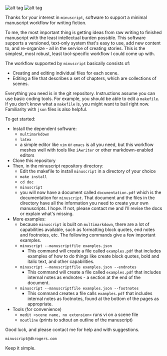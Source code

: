 ![alt tag](https://github.com/moonimal/minuscript/blob/master/doc/img/minuscript.png)
![alt tag](minuscript.png)

Thanks for your interest in `minuscript`, software to support a minimal manuscript workflow for writing fiction.

To me, the most important thing is getting ideas from raw writing to finished manuscript with the least intellectual burden possible. This software supports a versioned, text-only system that's easy to use, add new content to, and re-organize - all in the service of creating stories. This is the simplest, most robust, least tool-specific workflow I could come up with. 

The workflow supported by `minuscript` basically consists of:

- Creating and editing individual files for each scene.
- Editing a file that describes a set of chapters, which are collections of scenes.

Everything you need is in the git repository. Instructions assume you can use 
basic coding tools. For example, you should be able to edit a 
`makefile`. If you don't know what a `makefile` is, you might want to bail right now. Familiarity with `json` files is also helpful.

To get started:

- Install the dependent software:
    - `multimarkdown`
    - `latex`
    - a simple editor like `vim` or `emacs` is all you need, but this workflow
      meshes well with tools like `iAwriter` or other markdown-enabled editors
- Clone this repository
- Then, in the minuscript repository directory:
    - Edit the makefile to install `minuscript` in a directory of your choice
    - `make install`
    - `cd doc `
    - `minuscript`
    - you will now have a document called `documentation.pdf` which is the 
      documentation for `minuscript`. That document and the files in the 
      directory have all the information you need to create your own 
      manuscripts. I hope. If not, please contact me and I'll revise the docs 
      or explain what's missing.
- More examples:
    - because `minuscript` is built on `multimarkdown`, there are a lot of
      capabilities available, such as formatting block quotes, end notes 
      and footnotes, etc. The following commands give a few important examples.
    - `minuscript --manuscriptfile examples.json` 
        - This command will create a file called `examples.pdf` that includes 
          examples of how to do things like create block quotes, bold and 
          italic text, and other capabilities.
    - `minuscript --manuscriptfile examples.json --endnotes` 
        - This command will create a file called `examples.pdf` that includes 
          internal notes as endnotes - a section at the end of the document.
    - `minuscript --manuscriptfile examples.json --footnotes` 
        - This command creates a file calls `examples.pdf` that includes 
          internal notes as footnotes, found at the bottom of the pages as 
          appropriate.
- Tools (for convenience)
    - `medit <scene name, no extension>` runs vi on a scene file
    - `moutline` (prints to sdtout an outline of the manuscript)

Good luck, and please contact me for help and with suggestions.

    minuscript@dhrogers.com

Keep it simple.
